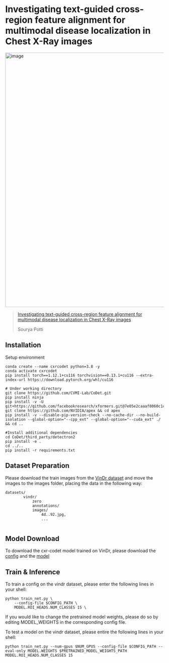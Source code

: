 # Investigating text-guided cross-region feature alignment for multimodal disease localization in Chest X-Ray images

<img width="1621" height="808" alt="image" src="https://github.com/user-attachments/assets/9d26609f-5c4d-40ad-9a6e-d45808dc54f2" />

> [Investigating text-guided cross-region feature alignment for multimodal disease localization in Chest X-Ray images](https://www.authorea.com/doi/full/10.22541/au.175580188.86506576/v1)
> 
> Sourya Potti

## Installation 
Setup environment
```shell script
conda create --name cxrcodet python=3.8 -y
conda activate cxrcodet
pip install torch==1.12.1+cu116 torchvision==0.13.1+cu116 --extra-index-url https://download.pytorch.org/whl/cu116

# Under working directory 
git clone https://github.com/CVMI-Lab/CoDet.git
pip install ninja
pip install -v -U git+https://github.com/facebookresearch/xformers.git@7e05e2caaaf8060c1c6baadc2b04db02d5458a94
git clone https://github.com/NVIDIA/apex && cd apex
pip install -v --disable-pip-version-check --no-cache-dir --no-build-isolation --global-option="--cpp_ext" --global-option="--cuda_ext" ./ && cd ..

#Install additional dependencies
cd CoDet/third_party/detectron2
pip install -e .
cd ../..
pip install -r requirements.txt
```

## Dataset Preparation
Please download the train images from the [VinDr dataset](https://www.kaggle.com/datasets/xhlulu/vinbigdata-chest-xray-resized-png-1024x1024) and move the images to the images folder, placing the data in the following way:
```
datasets/
        vindr/
            zero
            annotations/
            images/
                4d..92.jpg,
                ...
                
```

## Model Download
To download the cxr-codet model trained on VinDr, please download the [config](configs/CXRCoDet_VindrCXR_R50_1x) and the [model](https://drive.google.com/file/d/1UVM_WEbCUV8LggFbNRL_igYhr6nMLpe8/view?usp=sharing)

## Train & Inference
To train a config on the vindr dataset, please enter the following lines in your shell: 
```shell script
python train_net.py \
    --config-file $CONFIG_PATH \
    MODEL.ROI_HEADS.NUM_CLASSES 15 \
```
If you would like to change the pretrained model weights, please do so by editing MODEL_WEIGHTS in the corresponding config file. 

To test a model on the vindr dataset, please entire the following lines in your shell: 
```shell script
python train_net.py --num-gpus $NUM_GPUS --config-file $CONFIG_PATH --eval-only MODEL.WEIGHTS $PRETRAINED_MODEL_WEIGHTS_PATH MODEL.ROI_HEADS.NUM_CLASSES 15
```






